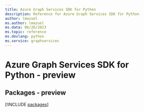 ```yaml
---
title: Azure Graph Services SDK for Python
description: Reference for Azure Graph Services SDK for Python
author: lmazuel
ms.author: lmazuel
ms.data: 06/26/2023
ms.topic: reference
ms.devlang: python
ms.service: graphservices
---
```

# Azure Graph Services SDK for Python - preview
## Packages - preview
[!INCLUDE [packages](graph-services-index.md)]